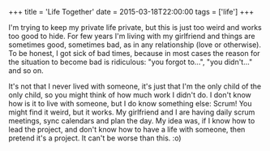 +++
title = 'Life Together'
date = 2015-03-18T22:00:00
tags = ['life']
+++

I'm trying to keep my private life private, but this is just too weird and works
too good to hide. For few years I'm living with my girlfriend and things are
sometimes good, sometimes bad, as in any relationship (love or otherwise). To be
honest, I got sick of bad times, because in most cases the reason for the
situation to become bad is ridiculous: "you forgot to...", "you didn't..." and
so on.

It's not that I never lived with someone, it's just that I'm the only child of
the only child, so you might think of how much work I didn't do. I don't know
how is it to live with someone, but I do know something else: Scrum! You might
find it weird, but it works. My girlfriend and I are having daily scrum
meetings, sync calendars and plan the day. My idea was, if I know how to lead
the project, and don't know how to have a life with someone, then pretend it's a
project. It can't be worse than this. :o)
